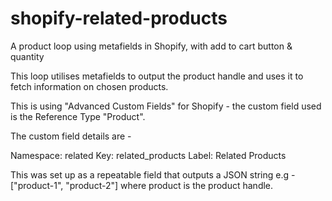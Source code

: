 # shopify-related-products
A product loop using metafields in Shopify, with add to cart button &amp; quantity


This loop utilises metafields to output the product handle and uses it to fetch information on chosen products.

This is using "Advanced Custom Fields" for Shopify - the custom field used is the Reference Type "Product".

The custom field details are -

Namespace: related
Key: related_products
Label: Related Products

This was set up as a repeatable field that outputs a JSON string e.g - ["product-1", "product-2"] where product is the product handle.



